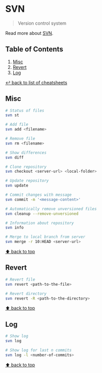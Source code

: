 # SVN
> Version control system

Read more about [SVN](https://subversion.apache.org/).

## Table of Contents

1. [Misc](#misc)
1. [Revert](#revert)
1. [Log](#log)

[↩ back to list of cheatsheets](README.md#list-of-cheatsheets)

## Misc

```bash
# Status of files
svn st

# Add file
svn add <filename>

# Remove file
svn rm <filename>

# Show differences
svn diff

# Clone repository
svn checkout <server-url> <local-folder>

# Update repository
svn update

# Commit changes with message
svn commit -m '<message-content>'

# Automatically remove unversioned files
svn cleanup --remove-unversioned

# Information about repository
svn info

# Merge to local branch from server
svn merge -r 10:HEAD <server-url>
```

[⬆ back to top](#table-of-contents)

## Revert

```bash
# Revert file
svn revert <path-to-the-file>

# Revert directory
svn revert -R <path-to-the-directory>
```

[⬆ back to top](#table-of-contents)

## Log

```bash
# Show log
svn log

# Show log for last n commits
svn log -l <number-of-commits>
```

[⬆ back to top](#table-of-contents)